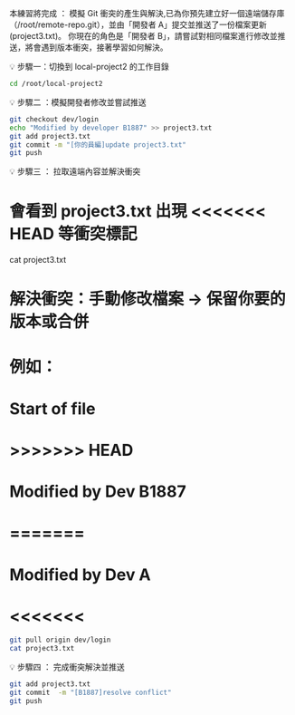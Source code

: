 本練習將完成 ：
模擬 Git 衝突的產生與解決,已為你預先建立好一個遠端儲存庫（/root/remote-repo.git），並由「開發者 A」提交並推送了一份檔案更新(project3.txt)。
你現在的角色是「開發者 B」，請嘗試對相同檔案進行修改並推送，將會遇到版本衝突，接著學習如何解決。

💡 步驟一：切換到 local-project2 的工作目錄

```bash
cd /root/local-project2
```

💡 步驟二 ：模擬開發者修改並嘗試推送

```bash
git checkout dev/login
echo "Modified by developer B1887" >> project3.txt
git add project3.txt
git commit -m "[你的員編]update project3.txt"
git push
```

💡 步驟三 ： 拉取遠端內容並解決衝突
# 會看到 project3.txt 出現 <<<<<<< HEAD 等衝突標記
cat project3.txt

# 解決衝突：手動修改檔案 → 保留你要的版本或合併
# 例如：
# Start of file
# >>>>>>> HEAD
# Modified by Dev B1887
# =======
# Modified by Dev A
# <<<<<<<

```bash
git pull origin dev/login
cat project3.txt

```

💡 步驟四 ： 完成衝突解決並推送

```bash
git add project3.txt
git commit  -m "[B1887]resolve conflict"
git push

```


